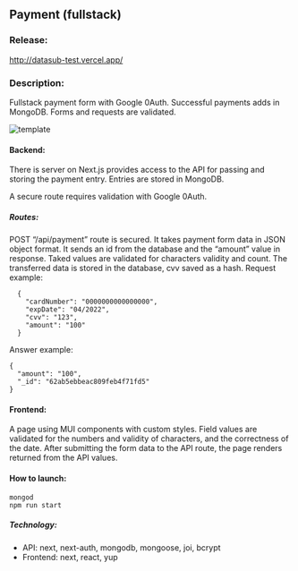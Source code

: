 ## Payment (fullstack)

### Release:

http://datasub-test.vercel.app/

### Description: 

Fullstack payment form with Google 0Auth. Successful payments adds in MongoDB. Forms and requests are validated.

  ![template](https://user-images.githubusercontent.com/67905360/174142901-7289cc91-2060-4399-98cc-481ebe30d19d.png)

#### Backend:

There is server on Next.js provides access to the API for passing and storing the payment entry. Entries are stored in MongoDB.

A secure route requires validation with Google 0Auth.

##### Routes:

POST “/api/payment” route is secured. It takes payment form data in JSON object format. It sends an id from the database and the “amount” value in response. Taked values are validated for characters validity and count. The transferred data is stored in the database, cvv saved as a hash.
Request example:

      {
        "cardNumber": "0000000000000000",
        "expDate": "04/2022",
        "cvv": "123",
        "amount": "100"
      }

Answer example:

    {
      "amount": "100",
      "_id": "62ab5ebbeac809feb4f71fd5"
    }

#### Frontend:

A page using MUI components with custom styles.
Field values are validated for the numbers and validity of characters, and the correctness of the date. After submitting the form data to the API route, the page renders returned from the API values.
  
#### How to launch:

    mongod
    npm run start
  
##### Technology:
- API: next, next-auth, mongodb, mongoose, joi, bcrypt
- Frontend: next, react, yup
